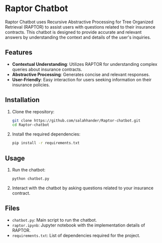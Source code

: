 # Raptor Chatbot

Raptor Chatbot uses Recursive Abstractive Processing for Tree Organized Retrieval (RAPTOR) to assist users with questions related to their insurance contracts. This chatbot is designed to provide accurate and relevant answers by understanding the context and details of the user's inquiries.

## Features

- **Contextual Understanding**: Utilizes RAPTOR for understanding complex queries about insurance contracts.
- **Abstractive Processing**: Generates concise and relevant responses.
- **User-Friendly**: Easy interaction for users seeking information on their insurance policies.

## Installation

1. Clone the repository:
    ```bash
    git clone https://github.com/salahhander/Raptor-chatbot.git
    cd Raptor-chatbot
    ```

2. Install the required dependencies:
    ```bash
    pip install -r requirements.txt
    ```

## Usage

1. Run the chatbot:
    ```bash
    python chatbot.py
    ```

2. Interact with the chatbot by asking questions related to your insurance contract.

## Files

- `chatbot.py`: Main script to run the chatbot.
- `raptor.ipynb`: Jupyter notebook with the implementation details of RAPTOR.
- `requirements.txt`: List of dependencies required for the project.
